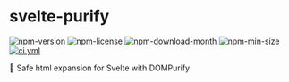 <!----- BEGIN GHOST DOCS HEADER ----->

# svelte-purify

[![npm-version](https://img.shields.io/npm/v/svelte-purify)](https://npmjs.com/package/svelte-purify) [![npm-license](https://img.shields.io/npm/l/svelte-purify)](https://npmjs.com/package/svelte-purify) [![npm-download-month](https://img.shields.io/npm/dm/svelte-purify)](https://npmjs.com/package/svelte-purify) [![npm-min-size](https://img.shields.io/bundlephobia/min/svelte-purify)](https://npmjs.com/package/svelte-purify) [![ci.yml](https://github.com/jill64/svelte-purify/actions/workflows/ci.yml/badge.svg)](https://github.com/jill64/svelte-purify/actions/workflows/ci.yml)

💎 Safe html expansion for Svelte with DOMPurify

<!----- END GHOST DOCS HEADER ----->
